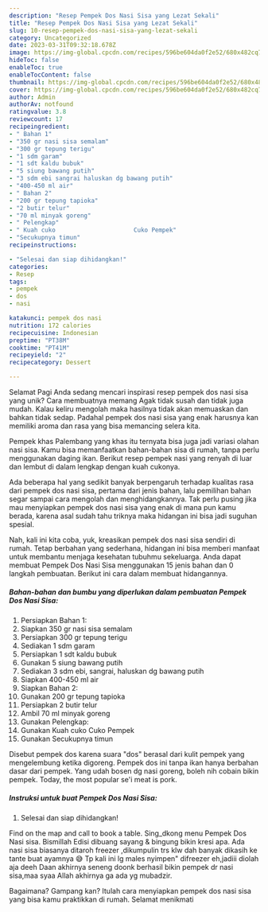 ```yaml
---
description: "Resep Pempek Dos Nasi Sisa yang Lezat Sekali"
title: "Resep Pempek Dos Nasi Sisa yang Lezat Sekali"
slug: 10-resep-pempek-dos-nasi-sisa-yang-lezat-sekali
category: Uncategorized
date: 2023-03-31T09:32:18.678Z
image: https://img-global.cpcdn.com/recipes/596be604da0f2e52/680x482cq70/pempek-dos-nasi-sisa-foto-resep-utama.jpg
hideToc: false
enableToc: true
enableTocContent: false
thumbnail: https://img-global.cpcdn.com/recipes/596be604da0f2e52/680x482cq70/pempek-dos-nasi-sisa-foto-resep-utama.jpg
cover: https://img-global.cpcdn.com/recipes/596be604da0f2e52/680x482cq70/pempek-dos-nasi-sisa-foto-resep-utama.jpg
author: Admin
authorAv: notfound
ratingvalue: 3.8
reviewcount: 17
recipeingredient:
- " Bahan 1"
- "350 gr nasi sisa semalam"
- "300 gr tepung terigu"
- "1 sdm garam"
- "1 sdt kaldu bubuk"
- "5 siung bawang putih"
- "3 sdm ebi sangrai haluskan dg bawang putih"
- "400-450 ml air"
- " Bahan 2"
- "200 gr tepung tapioka"
- "2 butir telur"
- "70 ml minyak goreng"
- " Pelengkap"
- " Kuah cuko                      Cuko Pempek"
- "Secukupnya timun"
recipeinstructions:

- "Selesai dan siap dihidangkan!"
categories:
- Resep
tags:
- pempek
- dos
- nasi

katakunci: pempek dos nasi 
nutrition: 172 calories
recipecuisine: Indonesian
preptime: "PT38M"
cooktime: "PT41M"
recipeyield: "2"
recipecategory: Dessert

---
```



Selamat Pagi Anda sedang mencari inspirasi resep pempek dos nasi sisa yang unik? Cara membuatnya memang Agak tidak susah dan tidak juga mudah. Kalau keliru mengolah maka hasilnya tidak akan memuaskan dan bahkan tidak sedap. Padahal pempek dos nasi sisa yang enak harusnya kan memiliki aroma dan rasa yang bisa memancing selera kita.


Pempek khas Palembang yang khas itu ternyata bisa juga jadi variasi olahan nasi sisa. Kamu bisa memanfaatkan bahan-bahan sisa di rumah, tanpa perlu menggunakan daging ikan. Berikut resep pempek nasi yang renyah di luar dan lembut di dalam lengkap dengan kuah cukonya.

Ada beberapa hal yang sedikit banyak berpengaruh terhadap kualitas rasa dari pempek dos nasi sisa, pertama dari jenis bahan, lalu pemilihan bahan segar sampai cara mengolah dan menghidangkannya. Tak perlu pusing jika mau menyiapkan pempek dos nasi sisa yang enak di mana pun kamu berada, karena asal sudah tahu triknya maka hidangan ini bisa jadi suguhan spesial.


Nah, kali ini kita coba, yuk, kreasikan pempek dos nasi sisa sendiri di rumah. Tetap berbahan yang sederhana, hidangan ini bisa memberi manfaat untuk membantu menjaga kesehatan tubuhmu sekeluarga. Anda dapat membuat Pempek Dos Nasi Sisa menggunakan 15 jenis bahan dan 0 langkah pembuatan. Berikut ini cara dalam membuat hidangannya.

<!--inarticleads1-->

##### Bahan-bahan dan bumbu yang diperlukan dalam pembuatan Pempek Dos Nasi Sisa:

1. Persiapkan  Bahan 1:
1. Siapkan 350 gr nasi sisa semalam
1. Persiapkan 300 gr tepung terigu
1. Sediakan 1 sdm garam
1. Persiapkan 1 sdt kaldu bubuk
1. Gunakan 5 siung bawang putih
1. Sediakan 3 sdm ebi, sangrai, haluskan dg bawang putih
1. Siapkan 400-450 ml air
1. Siapkan  Bahan 2:
1. Gunakan 200 gr tepung tapioka
1. Persiapkan 2 butir telur
1. Ambil 70 ml minyak goreng
1. Gunakan  Pelengkap:
1. Gunakan  Kuah cuko                      Cuko Pempek
1. Gunakan Secukupnya timun


Disebut pempek dos karena suara &#34;dos&#34; berasal dari kulit pempek yang mengelembung ketika digoreng. Pempek dos ini tanpa ikan hanya berbahan dasar dari pempek. Yang udah bosen dg nasi goreng, boleh nih cobain bikin pempek. Today, the most popular se&#39;i meat is pork. 

<!--inarticleads2-->

##### Instruksi untuk buat Pempek Dos Nasi Sisa:


1. Selesai dan siap dihidangkan!

Find on the map and call to book a table. Sing_dkong menu Pempek Dos Nasi sisa. Bismillah Edisi dibuang sayang &amp; bingung bikin kresi apa. Ada nasi sisa biasanya ditaroh freezer ,dikumpulin trs klw dah banyak dikasih ke tante buat ayamnya 😅 Tp kali ini lg males nyimpen&#34; difreezer eh,jadiii diolah aja deeh Daan akhirnya seneng doonk berhasil bikin pempek dr nasi sisa,maa syaa Allah akhirnya ga ada yg mubadzir. 

Bagaimana? Gampang kan? Itulah cara menyiapkan pempek dos nasi sisa yang bisa kamu praktikkan di rumah. Selamat menikmati
